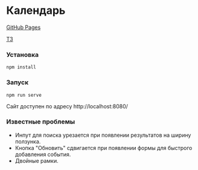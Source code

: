 # Календарь
[GitHub Pages](https://ygonnik.github.io/calendar/)

[ТЗ](https://interview.pages.iqdev.digital/junior-frontend-developer/)
### Установка
```
npm install
```

### Запуск
```
npm run serve
```
Сайт доступен по адресу http://localhost:8080/
### Известные проблемы
* Инпут для поиска урезается при появлении результатов на ширину ползунка.
* Кнопка "Обновить" сдвигается при появлении формы для быстрого добавления события.
* Двойные рамки.
